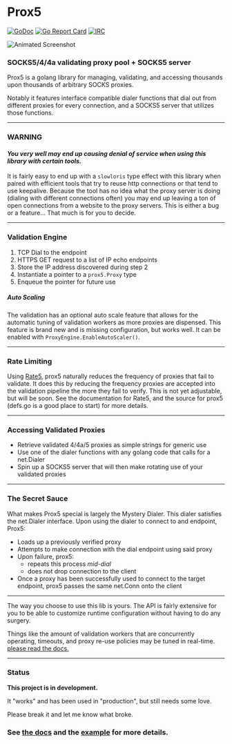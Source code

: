 # Prox5

[![GoDoc](https://godoc.org/git.tcp.direct/kayos/prox5?status.svg)](https://pkg.go.dev/git.tcp.direct/kayos/prox5) [![Go Report Card](https://goreportcard.com/badge/github.com/yunginnanet/prox5)](https://goreportcard.com/report/github.com/yunginnanet/prox5) [![IRC](https://img.shields.io/badge/ircd.chat-%23tcpdirect-blue.svg)](ircs://ircd.chat:6697/#tcpdirect)

![Animated Screenshot](https://tcp.ac/i/3WRfz.gif)

### SOCKS5/4/4a validating proxy pool + SOCKS5 server

  
Prox5 is a golang library for managing, validating, and accessing thousands upon thousands of arbitrary SOCKS proxies.

Notably it features interface compatible dialer functions that dial out from different proxies for every connection, and a SOCKS5 server that utilizes those functions.

---

### WARNING

#### *You very well may end up causing denial of service when using this library with certain tools.*
It is fairly easy to end up with a `slowloris` type effect with this library when paired with efficient tools that try to reuse http connections or that tend to use keepalive. Because the tool has no idea what the proxy server is doing (dialing with different connections often) you may end up leaving a ton of open connections from a website to the proxy servers. This is either a bug or a feature... That much is for you to decide.

---

### Validation Engine

  1) TCP Dial to the endpoint
  2) HTTPS GET request to a list of IP echo endpoints
  3) Store the IP address discovered during step 2
  4) Instantiate a pointer to a `prox5.Proxy` type
  5) Enqueue the pointer for future use

##### Auto Scaling

The validation has an optional auto scale feature that allows for the automatic tuning of validation workers as more proxies are dispensed. This feature is brand new and is missing configuration, but works well. It can be enabled with `ProxyEngine.EnableAutoScaler()`.

---

### Rate Limiting

Using [Rate5](https://github.com/yunginnanet/Rate5), prox5 naturally reduces the frequency of proxies that fail to validate. It does this by reducing the frequency proxies are accepted into the validation pipeline the more they fail to verify. This is not yet adjustable, but will be soon. See the documentation for Rate5, and the source for prox5 (defs.go is a good place to start) for more details.

---

### Accessing Validated Proxies

 - Retrieve validated 4/4a/5 proxies as simple strings for generic use
 - Use one of the dialer functions with any golang code that calls for a net.Dialer
 - Spin up a SOCKS5 server that will then make rotating use of your validated proxies

---

### The Secret Sauce

What makes Prox5 special is largely the Mystery Dialer. This dialer satisfies the net.Dialer interface. Upon using the dialer to connect to and endpoint, Prox5:

- Loads up a previously verified proxy
- Attempts to make connection with the dial endpoint using said proxy
- Upon failure, prox5:
  - repeats this process *mid-dial*
  - does not drop connection to the client
- Once a proxy has been successfully used to connect to the target endpoint, prox5 passes the same net.Conn onto the client

---

The way you choose to use this lib is yours. The API is fairly extensive for you to be able to customize runtime configuration without having to do any surgery.

Things like the amount of validation workers that are concurrently operating, timeouts, and proxy re-use policies may be tuned in real-time. [please read the docs.](https://pkg.go.dev/git.tcp.direct/kayos/prox5)

---

### Status

**This project is in development.** 

It "works" and has been used in "production", but still needs some love.

Please break it and let me know what broke.

### **See [the docs](https://pkg.go.dev/git.tcp.direct/kayos/prox5) and the [example](example/main.go) for more details.**
